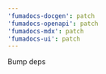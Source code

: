 ```yaml
---
'fumadocs-docgen': patch
'fumadocs-openapi': patch
'fumadocs-mdx': patch
'fumadocs-ui': patch
---
```


Bump deps
